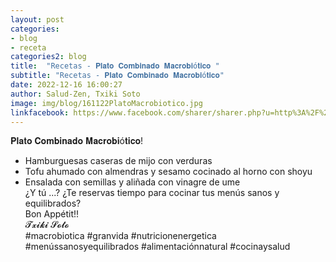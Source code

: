 ```yaml
---
layout: post
categories:
- blog
- receta
categories2: blog
title:  "Recetas - 𝐏𝐥𝐚𝐭𝐨 𝐂𝐨𝐦𝐛𝐢𝐧𝐚𝐝𝐨 𝐌𝐚𝐜𝐫𝐨𝐛𝐢ó𝐭𝐢𝐜𝐨 "
subtitle: "Recetas - 𝐏𝐥𝐚𝐭𝐨 𝐂𝐨𝐦𝐛𝐢𝐧𝐚𝐝𝐨 𝐌𝐚𝐜𝐫𝐨𝐛𝐢ó𝐭𝐢𝐜𝐨"
date: 2022-12-16 16:00:27
author: Salud-Zen, Txiki Soto
image: img/blog/161122PlatoMacrobiotico.jpg
linkfacebook: https://www.facebook.com/sharer/sharer.php?u=http%3A%2F%2Fwww.salud-zen.com%2Fblog%2F2022%2F12%2F16%2Freceta-plato-macrobiotico.html&amp;src=sdkpreparse
---
```

𝐏𝐥𝐚𝐭𝐨 𝐂𝐨𝐦𝐛𝐢𝐧𝐚𝐝𝐨 𝐌𝐚𝐜𝐫𝐨𝐛𝐢ó𝐭𝐢𝐜𝐨!  
- Hamburguesas caseras de mijo con verduras  
- Tofu ahumado con almendras y sesamo cocinado al horno con shoyu  
- Ensalada con semillas y aliñada con vinagre de ume   
¿Y tú ...? ¿Te reservas tiempo para cocinar tus menús sanos y equilibrados?  
Bon Appétit!!  
𝓣𝔁𝓲𝓴𝓲 𝓢𝓸𝓽𝓸  
#macrobiotica #granvida #nutricionenergetica #menússanosyequilibrados
#alimentaciónnatural #cocinaysalud  
